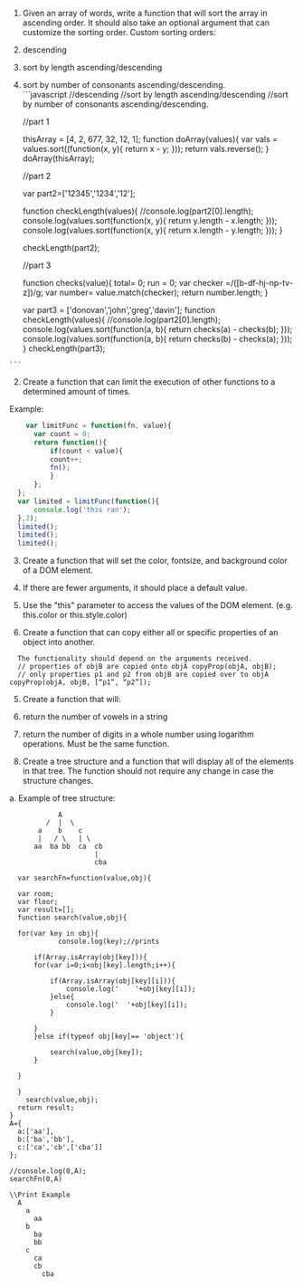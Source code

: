 1. Given an array of words, write a function that will sort the array in ascending order. It should also take an optional argument that can customize the sorting order. Custom sorting orders: 
  1. descending 
  2. sort by length ascending/descending 
  3. sort by number of consonants ascending/descending.  
    ```javascript
          //descending
      //sort by length ascending/descending
      //sort by number of consonants ascending/descending.
      
      //part 1
      
      thisArray = [4, 2, 677, 32, 12, 1];
      function doArray(values){
      	var vals = values.sort((function(x, y){
      		return x - y;
      	}));
      	return vals.reverse();
      }
      doArray(thisArray);
      
      //part 2
      
      var part2=['12345','1234','12'];
      
      function checkLength(values){
      //console.log(part2[0].length);
      	console.log(values.sort(function(x, y){
      		return y.length - x.length;
      	}));
      	console.log(values.sort(function(x, y){
      		return x.length - y.length;
      	}));
      }
      
      checkLength(part2);
      
      //part 3
      
      function checks(value){
      	total= 0;
      	run = 0;
      		var checker =/([b-df-hj-np-tv-z])/g;
      		var number= value.match(checker);
      		return number.length;
      }
      	
      var part3 = ['donovan','john','greg','davin'];
      function checkLength(values){
      //console.log(part2[0].length);
      	console.log(values.sort(function(a, b){
      		return checks(a) - checks(b);
      	}));
      		console.log(values.sort(function(a, b){
      		return checks(b) - checks(a);
      	}));
      }
      checkLength(part3);

    
    ```

2. Create a function that can limit the execution of other functions to a determined amount of times.  

 Example: 

  ```javascript
      var limitFunc = function(fn, value){
    	var count = 0;	
    	return function(){
    		if(count < value){
    		count++;
    		fn();
    		}
    	};
    };
    var limited = limitFunc(function(){
    	console.log('this ran');
    },2);
    limited();
    limited();
    limited();

  ```


3. Create a function that will set the color, font­size, and background color of a DOM element. 
  1. If there are fewer arguments, it should place a default value.  
  2. Use the "this" parameter to access the values of the DOM element. (e.g. this.color or this.style.color) 

4. Create a function that can copy either all or specific properties of an object into another. 

 
  ```  
    The functionality should depend on the arguments received.  
    // properties of objB are copied onto objA copyProp​(objA, objB); 
    // only properties p1 and p2 from objB are copied over to objA copyProp​(objA, objB, [​“p1”​, ​“p2”​]);  
  ```

5. Create a function that will: 
  1. return the number of vowels in a string 
  2. return the number of digits in a whole number using logarithm operations. Must be the same function. 
 

6. Create a tree structure and a function that will display all of the elements in that tree. The function should not require any change in case the structure changes. 

a. Example of tree structure: 

                A  
             /  |  \ 
           a    b    c 
           |   / \   | \ 
          aa  ba bb  ca  cb 
                         | 
                         cba  
  ```                       
    var searchFn=function(value,obj){
        
    var room;
    var floor;
    var result=[];
    function search(value,obj){
    
    for(var key in obj){
              console.log(key);//prints
              
    	if(Array.isArray(obj[key])){
  		for(var i=0;i<obj[key].length;i++){
  			
            if(Array.isArray(obj[key][i])){
            	console.log('    '+obj[key][i]);
            }else{
            	console.log('  '+obj[key][i]);
            }
  			
  		}   
        }else if(typeof obj[key]== 'object'){
            
            search(value,obj[key]);
        }
      
    }
    	
    }
  	  search(value,obj);
    return result;
  }
  A={
  	a:['aa'],
  	b:['ba','bb'],
  	c:['ca','cb',['cba']]
  };
  
  //console.log(0,A);
  searchFn(0,A)

  \\Print Example
    A
      a
        aa
      b
        ba
        bb
      c
        ca
        cb
          cba
  
  ```
